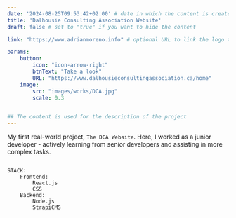 ```yaml
---
date: '2024-08-25T09:53:42+02:00' # date in which the content is created - defaults to "today"
title: 'Dalhousie Consulting Association Website'
draft: false # set to "true" if you want to hide the content 

link: "https://www.adrianmoreno.info" # optional URL to link the logo to

params:
    button:
        icon: "icon-arrow-right"
        btnText: "Take a look"
        URL: "https://www.dalhousieconsultingassociation.ca/home"
    image:
        src: "images/works/DCA.jpg"
        scale: 0.3
    

## The content is used for the description of the project
---
```




My first real-world project, `The DCA Website`.
Here, I worked as a junior developer - actively learning from senior developers and assisting in more complex tasks.

```

STACK:
    Frontend:
        React.js
        CSS
    Backend:  
        Node.js
        StrapiCMS
        
```